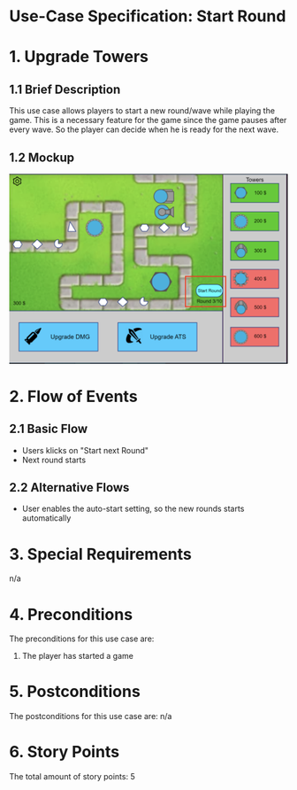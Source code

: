 # Use-Case Specification: Start Round

# 1. Upgrade Towers

## 1.1 Brief Description
This use case allows players to start a new round/wave while playing the game. 
This is a necessary feature for the game since the game pauses after every wave. 
So the player can decide when he is ready for the next wave.

## 1.2 Mockup 
![Mockup Start Round](../MockUps/Start_Round.png)

# 2. Flow of Events

## 2.1 Basic Flow
- Users klicks on "Start next Round"
- Next round starts

## 2.2 Alternative Flows
- User enables the auto-start setting, so the new rounds starts automatically

# 3. Special Requirements
n/a

# 4. Preconditions
The preconditions for this use case are:
1. The player has started a game

# 5. Postconditions
The postconditions for this use case are:
n/a

# 6. Story Points

The total amount of story points: 5
